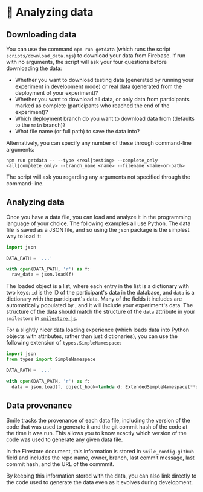# :monocle_face: Analyzing data

## Downloading data

You can use the command `npm run getdata` (which runs the script
`scripts/download_data.mjs`) to download your data from Firebase. If run with no
arguments, the script will ask your four questions before downloading the data:

- Whether you want to download testing data (generated by running your
  experiment in development mode) or real data (generated from the deployment of
  your experiment)?
- Whether you want to download all data, or only data from participants marked
  as complete (participants who reached the end of the experiment)?
- Which deployment branch do you want to download data from (defaults to the
  `main` branch)?
- What file name (or full path) to save the data into?

Alternatively, you can specify any number of these through command-line
arguments:

```
npm run getdata -- --type <real|testing> --complete_only <all|complete_only> --branch_name <name> --filename <name-or-path>
```

The script will ask you regarding any arguments not specified through the
command-line.

## Analyzing data

Once you have a data file, you can load and analyze it in the programming
language of your choice. The following examples all use Python. The data file is
saved as a JSON file, and so using the `json` package is the simplest way to
load it:

```python
import json

DATA_PATH = '...'

with open(DATA_PATH, 'r') as f:
  raw_data = json.load(f)
```

The loaded object is a list, where each entry in the list is a dictionary with
two keys: `id` is the ID of the participant's data in the database, and `data`
is a dictionary with the participant's data. Many of the fields it includes are
automatically populated by <SmileText/>, and it will include your experiment's
data. The structure of the data should match the structure of the `data`
attribute in your `smilestore` in
[`smilestore.js`](https://github.com/NYUCCL/smile/blob/data-download-script-improvements/src/stores/smilestore.js).

For a slightly nicer data loading experience (which loads data into Python
objects with attributes, rather than just dictionaries), you can use the
following extension of `types.SimpleNamespace`:

```python
import json
from types import SimpleNamespace

DATA_PATH = '...'

with open(DATA_PATH, 'r') as f:
  data = json.load(f, object_hook=lambda d: ExtendedSimpleNamespace(**d))
```

## Data provenance

Smile tracks the provenance of each data file, including the version of the code
that was used to generate it and the git commit hash of the code at the time it
was run. This allows you to know exactly which version of the code was used to
generate any given data file.

In the Firestore document, this information is stored in `smile_config.github`
field and includes the repo name, owner, branch, last commit message, last
commit hash, and the URL of the commmit.

By keeping this information stored with the data, you can also link directly to
the code used to generate the data even as it evolves during development.
